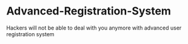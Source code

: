 # Advanced-Registration-System
Hackers will not be able to deal with you anymore with advanced user registration system
